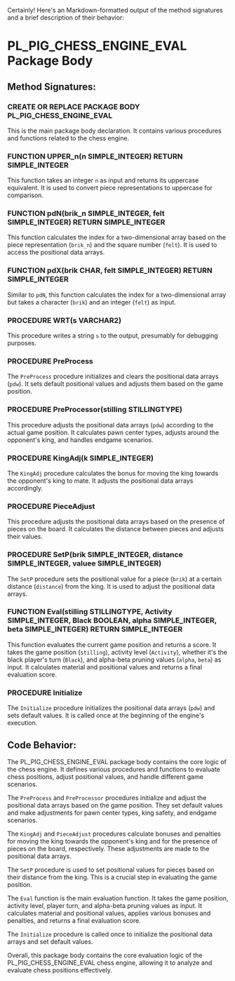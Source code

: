 Certainly! Here's an Markdown-formatted output of the method signatures and a brief description of their behavior:

# PL_PIG_CHESS_ENGINE_EVAL Package Body

## Method Signatures:

### CREATE OR REPLACE PACKAGE BODY PL_PIG_CHESS_ENGINE_EVAL

This is the main package body declaration. It contains various procedures and functions related to the chess engine.

### FUNCTION UPPER_n(n SIMPLE_INTEGER) RETURN SIMPLE_INTEGER

This function takes an integer `n` as input and returns its uppercase equivalent. It is used to convert piece representations to uppercase for comparison.

### FUNCTION pdN(brik_n SIMPLE_INTEGER, felt SIMPLE_INTEGER) RETURN SIMPLE_INTEGER

This function calculates the index for a two-dimensional array based on the piece representation (`brik_n`) and the square number (`felt`). It is used to access the positional data arrays.

### FUNCTION pdX(brik CHAR, felt SIMPLE_INTEGER) RETURN SIMPLE_INTEGER

Similar to `pdN`, this function calculates the index for a two-dimensional array but takes a character (`brik`) and an integer (`felt`) as input.

### PROCEDURE WRT(s VARCHAR2)

This procedure writes a string `s` to the output, presumably for debugging purposes.

### PROCEDURE PreProcess

The `PreProcess` procedure initializes and clears the positional data arrays (`pdw`). It sets default positional values and adjusts them based on the game position.

### PROCEDURE PreProcessor(stilling STILLINGTYPE)

This procedure adjusts the positional data arrays (`pdw`) according to the actual game position. It calculates pawn center types, adjusts around the opponent's king, and handles endgame scenarios.

### PROCEDURE KingAdj(k SIMPLE_INTEGER)

The `KingAdj` procedure calculates the bonus for moving the king towards the opponent's king to mate. It adjusts the positional data arrays accordingly.

### PROCEDURE PieceAdjust

This procedure adjusts the positional data arrays based on the presence of pieces on the board. It calculates the distance between pieces and adjusts their values.

### PROCEDURE SetP(brik SIMPLE_INTEGER, distance SIMPLE_INTEGER, valuee SIMPLE_INTEGER)

The `SetP` procedure sets the positional value for a piece (`brik`) at a certain distance (`distance`) from the king. It is used to adjust the positional data arrays.

### FUNCTION Eval(stilling STILLINGTYPE, Activity SIMPLE_INTEGER, Black BOOLEAN, alpha SIMPLE_INTEGER, beta SIMPLE_INTEGER) RETURN SIMPLE_INTEGER

This function evaluates the current game position and returns a score. It takes the game position (`stilling`), activity level (`Activity`), whether it's the black player's turn (`Black`), and alpha-beta pruning values (`alpha`, `beta`) as input. It calculates material and positional values and returns a final evaluation score.

### PROCEDURE Initialize

The `Initialize` procedure initializes the positional data arrays (`pdw`) and sets default values. It is called once at the beginning of the engine's execution.

## Code Behavior:

The PL_PIG_CHESS_ENGINE_EVAL package body contains the core logic of the chess engine. It defines various procedures and functions to evaluate chess positions, adjust positional values, and handle different game scenarios.

The `PreProcess` and `PreProcessor` procedures initialize and adjust the positional data arrays based on the game position. They set default values and make adjustments for pawn center types, king safety, and endgame scenarios.

The `KingAdj` and `PieceAdjust` procedures calculate bonuses and penalties for moving the king towards the opponent's king and for the presence of pieces on the board, respectively. These adjustments are made to the positional data arrays.

The `SetP` procedure is used to set positional values for pieces based on their distance from the king. This is a crucial step in evaluating the game position.

The `Eval` function is the main evaluation function. It takes the game position, activity level, player turn, and alpha-beta pruning values as input. It calculates material and positional values, applies various bonuses and penalties, and returns a final evaluation score.

The `Initialize` procedure is called once to initialize the positional data arrays and set default values.

Overall, this package body contains the core evaluation logic of the PL_PIG_CHESS_ENGINE_EVAL chess engine, allowing it to analyze and evaluate chess positions effectively.